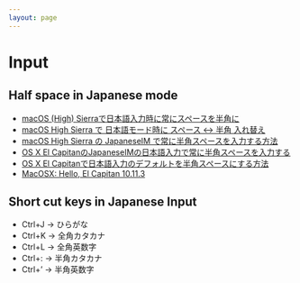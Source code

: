 ```yaml
---
layout: page
---
```


# Input

## Half space in Japanese mode

* [macOS (High) Sierraで日本語入力時に常にスペースを半角に](https://qiita.com/on0z/items/a9b4033cc088627b1728)
* [macOS High Sierra で 日本語モード時に スペース <-> 半角 入れ替え](https://qiita.com/kotashiratsuka/items/72df6dae6333fe7f663e)
* [macOS High Sierra の JapaneseIM で常に半角スペースを入力する方法](https://beadored.com/macos-high-sierra-japaneseim-half-width-space/)
* [OS X El CapitanのJapaneseIMの日本語入力で常に半角スペースを入力する](https://qiita.com/ganta/items/3b4cf53a25d17e5f7ae5)
* [OS X El Capitanで日本語入力のデフォルトを半角スペースにする方法](https://qiita.com/deeeeeeekun/items/5ce569989a6bd344d9ff)
* [MacOSX: Hello, El Capitan 10.11.3](https://artrec.homeunix.com/news/classiclog/story/1457691081_8997_0.html)

## Short cut keys in Japanese Input

* Ctrl+J → ひらがな
* Ctrl+K → 全角カタカナ
* Ctrl+L → 全角英数字
* Ctrl+: → 半角カタカナ
* Ctrl+’ → 半角英数字